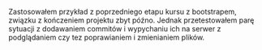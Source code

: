Zastosowałem przykład z poprzedniego etapu kursu z bootstrapem, związku z kończeniem projektu zbyt późno. 
Jednak przetestowałem parę sytuacji z dodawaniem commitów i wypychaniu ich na serwer z podglądaniem czy tez poprawianiem i zmienianiem plików.